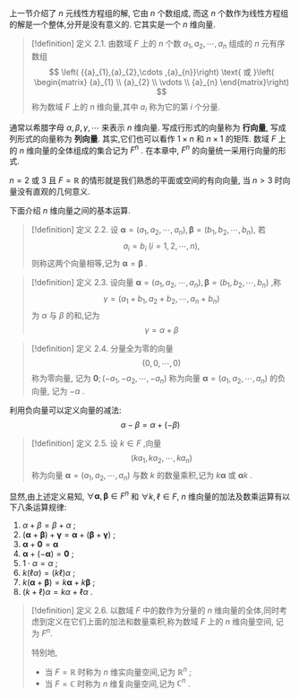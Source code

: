 上一节介绍了 $n$ 元线性方程组的解, 它由 $n$ 个数组成, 而这 $n$ 个数作为线性方程组的解是一个整体,分开是没有意义的. 它其实是一个 $n$ 维向量.

> [!definition] 定义 2.1. 
> 由数域 $F$ 上的 $n$ 个数 ${a}_{1},{a}_{2},\cdots ,{a}_{n}$ 组成的 $n$ 元有序数组
> $$
> \left( {{a}_{1},{a}_{2},\cdots ,{a}_{n}}\right) \text{ 或 }\left( \begin{matrix} {a}_{1} \\ {a}_{2} \\ \vdots \\ {a}_{n} \end{matrix}\right)
> $$
> 称为数域 $F$ 上的 $n$ 维向量,其中 ${a}_{i}$ 称为它的第 $i$ 个分量.

通常以希腊字母 $\alpha ,\beta ,\gamma ,\cdots$ 来表示 $n$ 维向量. 
写成行形式的向量称为 **行向量**, 写成列形式的向量称为 **列向量**. 
其实,它们也可以看作 $1 \times n$ 和 $n \times 1$ 的矩阵. 
数域 $F$ 上的 $n$ 维向量的全体组成的集合记为 ${F}^{n}$ . 
在本章中, ${F}^{n}$ 的向量统一采用行向量的形式.

$n = 2$ 或 3 且 $F = \mathbb{R}$ 的情形就是我们熟悉的平面或空间的有向向量, 当 $n > 3$ 时向量没有直观的几何意义.

下面介绍 $n$ 维向量之间的基本运算.

> [!definition] 定义 2.2. 
> 设 $\mathbf{\alpha } = \left( {{a}_{1},{a}_{2},\cdots ,{a}_{n}}\right) ,\mathbf{\beta } = \left( {{b}_{1},{b}_{2},\cdots ,{b}_{n}}\right)$, 若
> $$
> {a}_{i} = {b}_{i}\;\left( {i = 1,2,\cdots , n}\right) ,
> $$
> 则称这两个向量相等,记为 $\mathbf{\alpha } = \mathbf{\beta }$ .

> [!definition] 定义 2.3. 
> 设向量 $\mathbf{\alpha } = \left( {{a}_{1},{a}_{2},\cdots ,{a}_{n}}\right) ,\mathbf{\beta } = \left( {{b}_{1},{b}_{2},\cdots ,{b}_{n}}\right)$ ,称
> $$
> \gamma = \left( {{a}_{1} + {b}_{1},{a}_{2} + {b}_{2},\cdots ,{a}_{n} + {b}_{n}}\right)
> $$
> 为 $\alpha$ 与 $\beta$ 的和,记为
> $$
> \gamma = \alpha + \beta
> $$

> [!definition] 定义 2.4. 
> 分量全为零的向量
> $$
> \left( {0,0,\cdots ,0}\right)
> $$
> 称为零向量, 
> 记为 $\mathbf{0};\left( {-{a}_{1}, - {a}_{2},\cdots , - {a}_{n}}\right)$ 称为向量 $\mathbf{\alpha } = \left( {{a}_{1},{a}_{2},\cdots ,{a}_{n}}\right)$ 的负向量, 记为 $- \alpha$ .

利用负向量可以定义向量的减法:
$$
\alpha - \beta = \alpha + \left( {-\beta }\right)
$$

> [!definition] 定义 2.5. 
> 设 $k \in F$ ,向量
> $$
> \left( {k{a}_{1}, k{a}_{2},\cdots , k{a}_{n}}\right)
> $$
> 称为向量 $\mathbf{\alpha } = \left( {{a}_{1},{a}_{2},\cdots ,{a}_{n}}\right)$ 与数 $k$ 的数量乘积,记为 $k\mathbf{\alpha }$ 或 $\mathbf{\alpha }k$ .

显然,由上述定义易知, $\forall \mathbf{\alpha }, \mathbf{\beta } \in {F}^{n}$ 和 $\forall k,\ell \in F$, $n$ 维向量的加法及数乘运算有以下八条运算规律:
1. $\alpha + \beta = \beta + \alpha$ ;
2. $\left( {\mathbf{\alpha } + \mathbf{\beta }}\right) + \mathbf{\gamma } = \mathbf{\alpha } + \left( {\mathbf{\beta } + \mathbf{\gamma }}\right)$ ;
3. $\mathbf{\alpha } + \mathbf{0} = \mathbf{\alpha }$
4. $\mathbf{\alpha } + \left( {-\mathbf{\alpha }}\right) = \mathbf{0}$ ;
5. $1 \cdot \alpha = \alpha$ ;
6. $k\left( {\ell \alpha }\right) = \left( {k\ell }\right) \alpha$ ;
7. $k\left( {\mathbf{\alpha } + \mathbf{\beta }}\right) = k\mathbf{\alpha } + k\mathbf{\beta }$ ;
8. $\left( {k + \ell }\right) \alpha = {k\alpha } + \ell \alpha$ .

> [!definition] 定义 2.6. 
> 以数域 $F$ 中的数作为分量的 $n$ 维向量的全体,同时考虑到定义在它们上面的加法和数量乘积,称为数域 $F$ 上的 $n$ 维向量空间, 记为 ${F}^{n}$. 
> 
> 特别地,
> - 当 $F = \mathbb{R}$ 时称为 $n$ 维实向量空间,记为 ${\mathbb{R}}^{n}$ ; 
> - 当 $F = \mathbb{C}$ 时称为 $n$ 维复向量空间,记为 ${\mathbb{C}}^{n}$ .